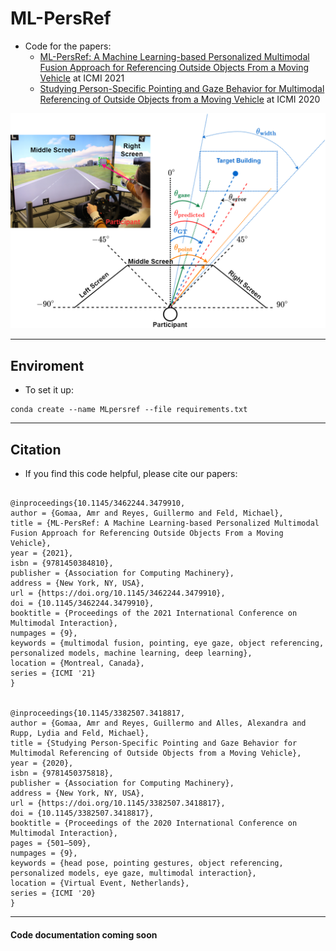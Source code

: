# ML-PersRef #
- Code for the papers: 
  - [ML-PersRef: A Machine Learning-based Personalized Multimodal Fusion Approach for Referencing Outside Objects From a Moving Vehicle](https://doi.org/10.1145/3462244.3479910) at ICMI 2021
  - [Studying Person-Specific Pointing and Gaze Behavior for Multimodal Referencing of Outside Objects from a Moving Vehicle](https://dl.acm.org/doi/10.1145/3382507.3418817) at ICMI 2020

![alt text](https://github.com/amr-gomaa/ML-PersRef/blob/main/Fig.png)

- - -

## Enviroment ##
- To set it up: 
```
conda create --name MLpersref --file requirements.txt
```
- - -
## Citation ##

- If you find this code helpful, please cite our papers:
```

@inproceedings{10.1145/3462244.3479910,
author = {Gomaa, Amr and Reyes, Guillermo and Feld, Michael},
title = {ML-PersRef: A Machine Learning-based Personalized Multimodal Fusion Approach for Referencing Outside Objects From a Moving Vehicle},
year = {2021},
isbn = {9781450384810},
publisher = {Association for Computing Machinery},
address = {New York, NY, USA},
url = {https://doi.org/10.1145/3462244.3479910},
doi = {10.1145/3462244.3479910},
booktitle = {Proceedings of the 2021 International Conference on Multimodal Interaction},
numpages = {9},
keywords = {multimodal fusion, pointing, eye gaze, object referencing, personalized models, machine learning, deep learning},
location = {Montreal, Canada},
series = {ICMI '21}
}


@inproceedings{10.1145/3382507.3418817,
author = {Gomaa, Amr and Reyes, Guillermo and Alles, Alexandra and Rupp, Lydia and Feld, Michael},
title = {Studying Person-Specific Pointing and Gaze Behavior for Multimodal Referencing of Outside Objects from a Moving Vehicle},
year = {2020},
isbn = {9781450375818},
publisher = {Association for Computing Machinery},
address = {New York, NY, USA},
url = {https://doi.org/10.1145/3382507.3418817},
doi = {10.1145/3382507.3418817},
booktitle = {Proceedings of the 2020 International Conference on Multimodal Interaction},
pages = {501–509},
numpages = {9},
keywords = {head pose, pointing gestures, object referencing, personalized models, eye gaze, multimodal interaction},
location = {Virtual Event, Netherlands},
series = {ICMI '20}
}
```
- - -

#### Code documentation coming soon ####
